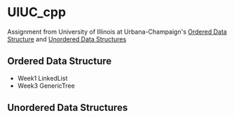 # UIUC_cpp
Assignment from University of Illinois at Urbana-Champaign's [Ordered Data Structure](https://www.coursera.org/learn/cs-fundamentals-2/) and [Unordered Data Structures](https://www.coursera.org/learn/cs-fundamentals-3)


## Ordered Data Structure
* Week1 LinkedList
* Week3 GenericTree

## Unordered Data Structures
